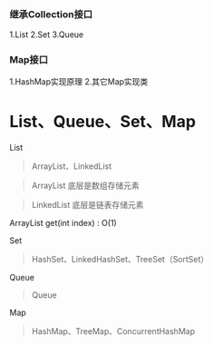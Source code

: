 ### 继承Collection接口
1.List
2.Set
3.Queue

### Map接口
1.HashMap实现原理
2.其它Map实现类

# List、Queue、Set、Map

List
> ArrayList、LinkedList

> ArrayList 底层是数组存储元素  

> LinkedList 底层是链表存储元素  

ArrayList get(int index) : O(1) 



Set
> HashSet、LinkedHashSet、TreeSet（SortSet）

Queue
> Queue

Map
> HashMap、TreeMap、ConcurrentHashMap

